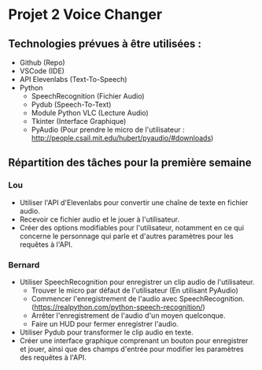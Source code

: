 # Projet 2 Voice Changer

## Technologies prévues à être utilisées :

- Github (Repo)
- VSCode (IDE)
- API Elevenlabs (Text-To-Speech)
- Python
    - SpeechRecognition (Fichier Audio)
    - Pydub (Speech-To-Text)
    - Module Python VLC (Lecture Audio)
    - Tkinter (Interface Graphique)
    - PyAudio (Pour prendre le micro de l'utilisateur : http://people.csail.mit.edu/hubert/pyaudio/#downloads)

## Répartition des tâches pour la première semaine

### Lou 

- Utiliser l'API d'Elevenlabs pour convertir une chaîne de texte en fichier audio.
- Recevoir ce fichier audio et le jouer à l'utilisateur.
- Créer des options modifiables pour l'utilisateur, notamment en ce qui concerne le personnage qui parle et d'autres paramètres pour les requêtes à l'API.

### Bernard

- Utiliser SpeechRecognition pour enregistrer un clip audio de l'utilisateur.
  - Trouver le micro par défaut de l'utilisateur (En utilisant PyAudio)
  - Commencer l'enregistrement de l'audio avec SpeechRecognition. (https://realpython.com/python-speech-recognition/)
  - Arrêter l'enregistrement de l'audio d'un moyen quelconque.
  - Faire un HUD pour fermer enregistrer l'audio.
- Utiliser Pydub pour transformer le clip audio en texte.
- Créer une interface graphique comprenant un bouton pour enregistrer et jouer, ainsi que des champs d'entrée pour modifier les paramètres des requêtes à l'API.
